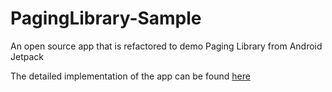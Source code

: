 # PagingLibrary-Sample
An open source app that is refactored to demo Paging Library from Android Jetpack

The detailed implementation of the app can be found [here](https://medium.com/@anitaa_1990/8-steps-to-implement-paging-library-in-android-d02500f7fffe)
